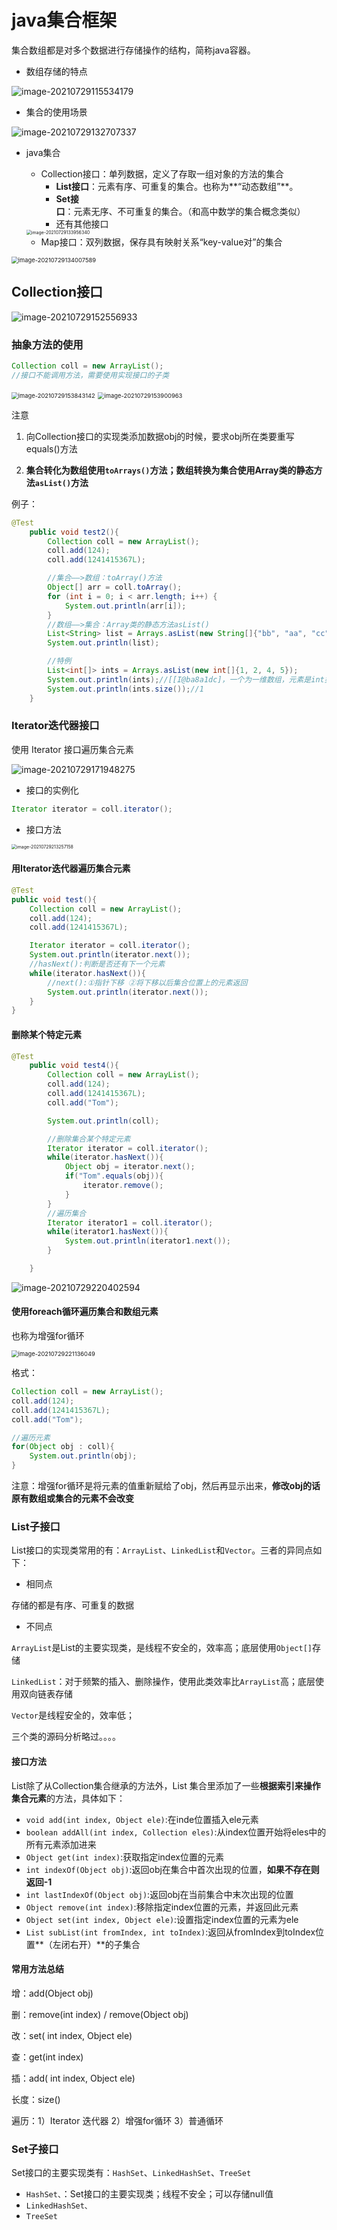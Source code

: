 # java集合框架

集合数组都是对多个数据进行存储操作的结构，简称java容器。

- 数组存储的特点

![image-20210729115534179](images/image-20210729115534179.png)

- 集合的使用场景

![image-20210729132707337](images/image-20210729132707337.png)

- java集合
  - Collection接口：单列数据，定义了存取一组对象的方法的集合
    - **List接口**：元素有序、可重复的集合。也称为**“动态数组”**。
    - **Set接口**：元素无序、不可重复的集合。（和高中数学的集合概念类似）
    - 还有其他接口

  <img src="images/image-20210729133956340.png" alt="image-20210729133956340" style="zoom:50%;" />

  - Map接口：双列数据，保存具有映射关系“key-value对”的集合

<img src="images/image-20210729134007589.png" alt="image-20210729134007589" style="zoom:67%;" />

## Collection接口

![image-20210729152556933](images/image-20210729152556933.png)

### 抽象方法的使用

```java
Collection coll = new ArrayList();
//接口不能调用方法，需要使用实现接口的子类
```

<img src="images/image-20210729153843142.png" alt="image-20210729153843142" style="zoom: 67%;" />

<img src="images/image-20210729153900963.png" alt="image-20210729153900963" style="zoom:67%;" />

注意 

1. 向Collection接口的实现类添加数据obj的时候，要求obj所在类要重写equals()方法

2. **集合转化为数组使用`toArrays()`方法；数组转换为集合使用Array类的静态方法`asList()`方法**

例子：

```java
@Test
    public void test2(){
        Collection coll = new ArrayList();
        coll.add(124);
        coll.add(1241415367L);

        //集合——>数组：toArray()方法
        Object[] arr = coll.toArray();
        for (int i = 0; i < arr.length; i++) {
            System.out.println(arr[i]);
        }
        //数组——>集合：Array类的静态方法asList()
        List<String> list = Arrays.asList(new String[]{"bb", "aa", "cc"});
        System.out.println(list);

        //特例
        List<int[]> ints = Arrays.asList(new int[]{1, 2, 4, 5});
        System.out.println(ints);//[[I@ba8a1dc]，一个为一维数组，元素是int类型
        System.out.println(ints.size());//1
    }
```

### Iterator迭代器接口

使用 Iterator 接口遍历集合元素

![image-20210729171948275](images/image-20210729171948275.png)

- 接口的实例化

```java
Iterator iterator = coll.iterator();
```

- 接口方法

<img src="images/image-20210729213257158.png" alt="image-20210729213257158" style="zoom:50%;" />

#### 用Iterator迭代器遍历集合元素

```java
@Test
public void test(){
    Collection coll = new ArrayList();
    coll.add(124);
    coll.add(1241415367L);

    Iterator iterator = coll.iterator();
    System.out.println(iterator.next());
    //hasNext():判断是否还有下一个元素
    while(iterator.hasNext()){
        //next():①指针下移 ②将下移以后集合位置上的元素返回
        System.out.println(iterator.next());
    }
}
```

#### 删除某个特定元素

```java
@Test
    public void test4(){
        Collection coll = new ArrayList();
        coll.add(124);
        coll.add(1241415367L);
        coll.add("Tom");

        System.out.println(coll);

        //删除集合某个特定元素
        Iterator iterator = coll.iterator();
        while(iterator.hasNext()){
            Object obj = iterator.next();
            if("Tom".equals(obj)){
                iterator.remove();
            }
        }
        //遍历集合
        Iterator iterator1 = coll.iterator();
        while(iterator1.hasNext()){
            System.out.println(iterator1.next());
        }

    }
```

![image-20210729220402594](images/image-20210729220402594.png)

#### 使用foreach循环遍历集合和数组元素

也称为增强for循环

<img src="images/image-20210729221136049.png" alt="image-20210729221136049" style="zoom: 67%;" />

格式：

```java
Collection coll = new ArrayList();
coll.add(124);
coll.add(1241415367L);
coll.add("Tom");

//遍历元素
for(Object obj : coll){
    System.out.println(obj);
}

```

注意：增强for循环是将元素的值重新赋给了obj，然后再显示出来，**修改obj的话原有数组或集合的元素不会改变**

### List子接口

List接口的实现类常用的有：`ArrayList`、`LinkedList`和`Vector`。三者的异同点如下：

- 相同点

存储的都是有序、可重复的数据

- 不同点

`ArrayList`是List的主要实现类，是线程不安全的，效率高；底层使用`Object[]`存储

`LinkedList`：对于频繁的插入、删除操作，使用此类效率比`ArrayList`高；底层使用双向链表存储

`Vector`是线程安全的，效率低；

三个类的源码分析略过。。。。

#### 接口方法

List除了从Collection集合继承的方法外，List 集合里添加了一些**根据索引来操作集合元素**的方法，具体如下：

- `void add(int index, Object ele)`:在inde位置插入ele元素
- `boolean addAll(int index, Collection eles)`:从index位置开始将eles中的所有元素添加进来
- `Object get(int index)`:获取指定index位置的元素
- `int indexOf(Object obj)`:返回obj在集合中首次出现的位置，**如果不存在则返回-1**
- `int lastIndexOf(Object obj)`:返回obj在当前集合中末次出现的位置
- `Object remove(int index)`:移除指定index位置的元素，并返回此元素
- `Object set(int index, Object ele)`:设置指定index位置的元素为ele
- `List subList(int fromIndex, int toIndex)`:返回从fromIndex到toIndex位置**（左闭右开）**的子集合

#### 常用方法总结

增：add(Object obj)

删：remove(int index) / remove(Object obj)

改：set( int index, Object ele)

查：get(int index)

插：add( int index, Object ele)

长度：size()

遍历：1）Iterator 迭代器  2）增强for循环 3）普通循环

### Set子接口

Set接口的主要实现类有：`HashSet`、`LinkedHashSet`、`TreeSet`

- `HashSet、`：Set接口的主要实现类；线程不安全；可以存储null值
- `LinkedHashSet、`
- `TreeSet`

